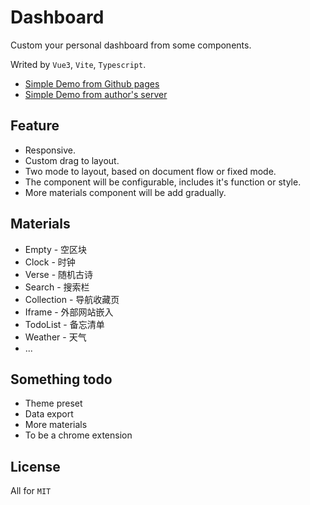 # Dashboard

Custom your personal dashboard from some components.

Writed by `Vue3`, `Vite`, `Typescript`.

- <a href="https://leon-kfd.github.io/Dashboard/">Simple Demo from Github pages</a>
- <a href="https://kongfandong.cn/Dashboard/">Simple Demo from author's server</a>

## Feature

+ Responsive.
+ Custom drag to layout.
+ Two mode to layout, based on document flow or fixed mode.
+ The component will be configurable, includes it's function or style.
+ More materials component will be add gradually.

## Materials

+ Empty - 空区块
+ Clock - 时钟
+ Verse - 随机古诗
+ Search - 搜索栏
+ Collection - 导航收藏页
+ Iframe - 外部网站嵌入
+ TodoList - 备忘清单
+ Weather - 天气
+ ...

## Something todo

+ Theme preset
+ Data export
+ More materials
+ To be a chrome extension

## License
All for `MIT`



